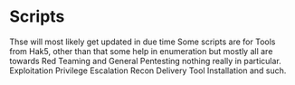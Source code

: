 # Scripts
Thse will most likely get updated in due time
Some scripts are for Tools from Hak5, other than that some help in enumeration
but mostly all are towards Red Teaming and General Pentesting nothing really in particular.
Exploitation
Privilege Escalation
Recon
Delivery
Tool Installation and such.

